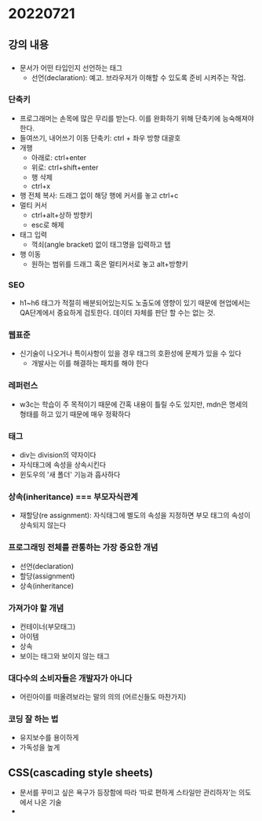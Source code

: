 ﻿# 20220721

## 강의 내용

### <!DOCTYPE html>
- 문서가 어떤 타입인지 선언하는 태그
  - 선언(declaration): 예고. 브라우저가 이해할 수 있도록 준비 시켜주는 작업.

### 단축키 
- 프로그래머는 손목에 많은 무리를 받는다. 이를 완화하기 위해 단축키에 능숙해져야 한다. 
- 들여쓰기, 내어쓰기 이동 단축키: ctrl + 좌우 방향 대괄호
- 개행
  - 아래로: ctrl+enter
  - 위로: ctrl+shift+enter
  - 행 삭제
  - ctrl+x
- 행 전체 복사: 드래그 없이 해당 행에 커서를 놓고 ctrl+c
- 멀티 커서
  - ctrl+alt+상하 방향키
  - esc로 해제
- 태그 입력
  - 꺽쇠(angle bracket) 없이 태그명을 입력하고 탭
- 행 이동		
  - 원하는 범위를 드래그 혹은 멀티커서로 놓고 alt+방향키

### SEO
- h1~h6 태그가 적절히 배분되어있는지도 노출도에 영향이 있기 때문에 현업에서는 QA단계에서 중요하게 검토한다. 데이터 자체를 판단 할 수는 없는 것.

### 웹표준
- 신기술이 나오거나 특이사항이 있을 경우 태그의 호환성에 문제가 있을 수 있다
  - 개발사는 이를 해결하는 패치를 해야 한다

### 레퍼런스
- w3c는 학습이 주 목적이기 때문에 간혹 내용이 틀릴 수도 있지만, mdn은 명세의 형태를 하고 있기 때문에 매우 정확하다

### <div> 태그
- div는 division의 약자이다
- 자식태그에 속성을 상속시킨다
- 윈도우의 '새 폴더' 기능과 흡사하다

### 상속(inheritance) === 부모자식관계
- 재할당(re assignment): 자식태그에 별도의 속성을 지정하면 부모 태그의 속성이 상속되지 않는다

### 프로그래밍 전체를 관통하는 가장 중요한 개념
- 선언(declaration)  
- 할당(assignment)
- 상속(inheritance)

### 가져가야 할 개념
- 컨테이너(부모태그)
- 아이템
- 상속
- 보이는 태그와 보이지 않는 태그

### 대다수의 소비자들은 개발자가 아니다
- 어린아이를 떠올려보라는 말의 의의 (어르신들도 마찬가지)

### 코딩 잘 하는 법
- 유지보수를 용이하게
- 가독성을 높게

## CSS(cascading style sheets)
- 문서를 꾸미고 싶은 욕구가 등장함에 따라 ‘따로 편하게 스타일만 관리하자’는 의도에서 나온 기술
- <style> 이라는 이름으로, ‘<head>의 자식 태그’라는 자리를 만들어 주었다는 내용의 약속(규약).

### 인라인(inline) 방식
- 태그에 특별한 기능을 할당(assignment)하는 방식
- 장점: html에 직접 쓰니까 한 번에 쭉 읽기는 편함
- 단점: 원하는 내용을 찾기는 힘들기 때문에 수정하기가 어렵다

### 내부 스타일 시트 방식(internal style sheet) 방식
- 장점: 변경이 용이하다
- 단점: '지정'이 복잡하다

### 의사 클래스(Pseudo-Classes; 가상 선택자)
```html
<style>
  태그명:nth-child(순서) {
    속성:값;
  }
</style>
```
- 태그명은 띄어쓰기로 구분하여 여러 번 입력될 수 있는데, 이는 특정 자식 태그의 경로를 나타내는 것이다.

### live server
- 프론트엔드 관련하여 높은 점유율을 가진 플러그인
- 계속 저장을 누르지 않아도 편집 내용을 실시간으로 확인 가능하다
- 내부적으로 서버가 돌아가고 있는 것이다

### 오늘의 요점
- 에디터: 단축키(손목을 아끼는 도구)
  - 무수히 많은 단축키가 있기 때문에 원론적으로는 마우스 없이 작업할 수도 있다
- MDN: 자바스크립트를 만든 모질라재단에서 운영하는 공신력 높은 레퍼런스 사이트
- 선언, 할당, 상속
- <div>를 이해한다는 것은 곧 상속을 이해한다는 것이다
- 노는 것과 쉬는 것을 명확하게 구분하자: 금요일은 놀고 일요일은 쉴 것. 월요일에 최상의 컨디션을 만들기.

# 생소했던 키워드
- 컨테이너(container): 같은 타입의 여러 객체를 저장하는 일종의 집합
- 아이템(item): 개별 항목 또는 단위, 특히 목록, 모음 또는 집합의 일부인 항목
  - 장바구니의 항목, 가방의 항목 등과 같이 사물이 논리적으로 독립적일 때 주로 쓰임
- 상속(inheritance): 기존 클래스에서 새 클래스가 생성되는 기능 또는 프로세스
- 프로토콜(protocol): 컴퓨터 내부에서, 또는 컴퓨터 사이에서 데이터의 교환 방식을 정의하는 규칙 체계
- 렌더링(rendering): 서버로부터 HTML 파일을 받아 브라우저에 뿌려주는 과정
- 자료구조(Data Structure): 효율적인 접근 및 수정을 가능케 하는 자료의 조직, 관리, 저장을 의미한다. 여기에는 데이터 값의 모임, 또 데이터 간의 관계, 그리고 데이터에 적용할 수 있는 함수나 명령이 포함된다.
- 호출(callback): 콜백(callback) 또는 콜애프터 함수(call-after function)는 다른 코드의 인수로서 넘겨주는 실행 가능한 코드를 말한다
- QA: Quality Assurance의 약자

# 오늘 한 일
- 현재 나의 상태
  - 지금까지 정리했던 개념들
    - HTML의 구조, 검색엔진 최적화, 외부 미디어 및 플러그인 등 삽입, 웹 호스팅으로 정적 웹사이트 배포
    - CSS의 구조, 박스모델(개발자도구), 그리드, 미디어쿼리, 코드의 재사용(외부 스타일 시트라는 명칭은 몰랐음)
    - 이벤트, 데이터타입, 변수, 상수, 연산자, if-else문, 배열, while문, 함수, 매개변수와 인자, return, 객체
    - 리팩터링
    - CGI, URL query string
    - positional formatting, named placeholder
    - 함수, 모듈, 패키지

- 평소 알고 싶었던 것들
  - 자바스크립트에서 DOM 객체는 어떤 의미인가? DOM Style?
  - 동적 웹페이지를 배포하려면 어떻게 해야 하는가?
  - vscode-server를 사용해보고싶어서 turmux랑 GCP에서 시도해봤는데 하라는 대로 따라해봐도 막혀서 포기했던 경험. 기기 환경에 맞게 능동적으로 대처하려면 어떤 지식이 필요한가?
  - 모바일에서 ‘홈화면에 북마크 추가’가 안 되는 웹사이트가 있는 이유는 무엇인가?

# 앞으로 해야 할 일
- 나는 뭘 만들고싶은가? 
  - 내가 살아오면서 수많은 애플리케이션을 사용하면서 불편했던 경험을 떠올려보자
